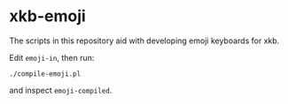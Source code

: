 # xkb-emoji

The scripts in this repository aid with developing emoji keyboards for xkb.

Edit `emoji-in`, then run:
```
./compile-emoji.pl
```
and inspect `emoji-compiled`.
